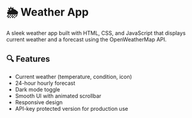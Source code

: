 # 🌦️ Weather App

A sleek weather app built with HTML, CSS, and JavaScript that displays current weather and a forecast using the OpenWeatherMap API.

## 🔍 Features

- Current weather (temperature, condition, icon)
- 24-hour hourly forecast
- Dark mode toggle
- Smooth UI with animated scrollbar
- Responsive design
- API-key protected version for production use
